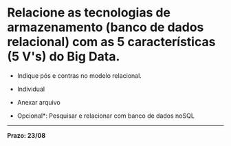 # Relacione as tecnologias de armazenamento (banco de dados relacional) com as 5 características (5 V's) do Big Data.

- Indique pós e contras no modelo relacional.

- Individual

- Anexar arquivo

- Opcional*: Pesquisar e relacionar com banco de dados noSQL

---  
**Prazo: 23/08**